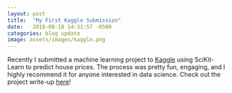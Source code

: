 ```yaml
---
layout: post
title:  "My First Kaggle Submission"
date:   2018-08-18 14:31:57 -0500
categories: blog update
image: assets/images/kaggle.png
---
```


Recently I submitted a machine learning project to <a href="https://www.kaggle.com/ddriver/ddriver-housepricing01">Kaggle</a> using SciKit-Learn to predict house prices. The process was pretty fun, engaging, and I highly recommend it for anyone interested in data science. Check out the project write-up <a href="projects/project1">here</a>!
